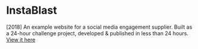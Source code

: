 # InstaBlast
[2018] An example website for a social media engagement supplier. Built as a 24-hour challenge project, developed &amp; published in less than 24 hours.
[View it here](http://www.flizzet.com/private/instablast/index.html)
